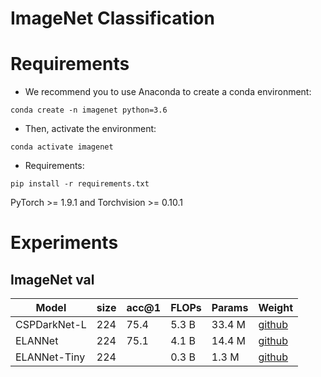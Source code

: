 # ImageNet Classification


# Requirements
- We recommend you to use Anaconda to create a conda environment:
```Shell
conda create -n imagenet python=3.6
```

- Then, activate the environment:
```Shell
conda activate imagenet
```

- Requirements:
```Shell
pip install -r requirements.txt 
```
PyTorch >= 1.9.1 and Torchvision >= 0.10.1

# Experiments
## ImageNet val

|    Model     | size | acc@1 | FLOPs | Params |  Weight |
|--------------|------|-------|-------|--------|---------|
| CSPDarkNet-L | 224  |  75.4 | 5.3 B | 33.4 M | [github](https://github.com/yjh0410/image_classification_pytorch/releases/download/weight/cspdarknet_l.pth) |
| ELANNet      | 224  |  75.1 | 4.1 B | 14.4 M | [github](https://github.com/yjh0410/image_classification_pytorch/releases/download/weight/elannet.pth) |
| ELANNet-Tiny | 224  |   | 0.3 B | 1.3 M  | [github]() |
